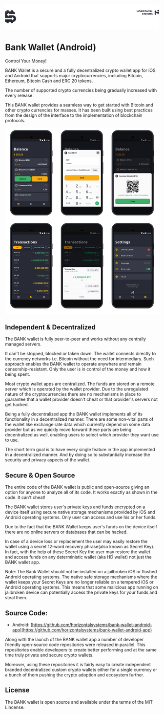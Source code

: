 ![Header](/images/top-logo.jpg)

# Bank Wallet (Android)

Control Your Money!

BANK Wallet is a secure and a fully decentralized crypto wallet app for iOS and Android that supports major cryptocurrencies, including Bitcoin, Ethereum, Bitcoin Cash and ERC 20 tokens. 

The number of supported crypto currencies being gradually increased with every release.

This BANK wallet provides a seamless way to get started with Bitcoin and other crypto currencies for masses. It has been built using best practices from the design of the interface to the implementation of blockchain protocols.

![Header](/images/BankWalletAllTabs-android-Mockup.jpg)


## Independent & Decentralized

The BANK wallet is fully peer-to-peer and works without any centrally managed servers. 

It can't be stopped, blocked or taken down. The wallet connects directly to the currency networks i.e. Bitcoin without the need for intermediary. Such approach enables the BANK wallet to operate anywhere and remain censorship-resistant. Only the user is in control of the money and how it being spent.

Most crypto wallet apps are centralized. The funds are stored on a remote server which is operated by the wallet provider. Due to the unregulated nature of the cryptocurrencies there are no mechanisms in place to guarantee that a wallet provider doesn't cheat or that provider's servers not get hacked.

Being a fully decentralized app the BANK wallet implements all of its functionality in a decentralized manner. There are some non-vital parts of the wallet like exchange rate data which currently depend on some data provider but as we quickly move forward these parts are being decentralized as well, enabling users to select which provider they want use to use.

The short term goal is to have every single feature in the app implemented in a decentralized manner. And by doing so to substantially increase the security and privacy aspects of the wallet.


## Secure & Open Source

The entire code of the BANK wallet is public and open-source giving an option for anyone to analyze all of its code. It works exactly as shown in the code. It can't cheat!

The BANK wallet stores user's private keys and funds encrypted on a device itself using secure native storage mechanisms provided by iOS and Android operating systems. Only user can access and use his or her funds.

Due to the fact that the BANK Wallet keeps user's funds on the device itself there are no online servers or databases that can be hacked.

In case of a device loss or replacement the user may easily restore the wallet using a secret 12-word recovery phrase(also known as Secret Key). In fact, with the help of these Secret Key the user may restore the wallet and access funds on any deterministic wallet (aka HD wallet) not just the BANK wallet app.

Note: The Bank Wallet should not be installed on a jailbroken iOS or flushed Android operating systems. The native safe storage mechanisms where the wallet keeps your Secret Keys are no longer reliable on a tempered iOS or Android operating systems. This means that some malicious app running on jailbroken device can potentially access the private keys for your funds and steal them.

## Source Code:

- Android: [https://github.com/horizontalsystems/bank-wallet-android-app](https://github.com/horizontalsystems/bank-wallet-android-app)

Along with the launch of the BANK wallet app a number of developer friendly open-source code repositories were released in parallel. This repositories enable developers to create better performing and at the same time truly private and secure crypto wallets.

Moreover, using these repositories it is fairly easy to create independent branded decentralized custom crypto wallets either for a single currency or a bunch of them pushing the crypto adoption and ecosystem further.

## License

The BANK wallet is open source and available under the terms of the MIT Lincense.
